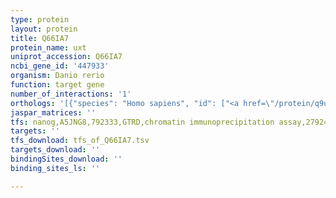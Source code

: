 ```yaml
---
type: protein
layout: protein
title: Q66IA7
protein_name: uxt
uniprot_accession: Q66IA7
ncbi_gene_id: '447933'
organism: Danio rerio
function: target gene
number_of_interactions: '1'
orthologs: '[{"species": "Homo sapiens", "id": ["<a href=\"/protein/q9ubk9\">Q9UBK9</a>"]}, {"species": "Mus musculus", "id": ["<a href=\"/protein/q9wtz0\">Q9WTZ0</a>"]}, {"species": "Rattus norvegicus", "id": ["<a href=\"/protein/q63zy7\">Q63ZY7</a>"]}, {"species": "Drosophila melanogaster", "id": ["<a href=\"/protein/q9vjp9\">Q9VJP9</a>"]}]'
jaspar_matrices: ''
tfs: nanog,A5JNG8,792333,GTRD,chromatin immunoprecipitation assay,27924024%5Buid%5D,No
targets: ''
tfs_download: tfs_of_Q66IA7.tsv
targets_download: ''
bindingSites_download: ''
binding_sites_ls: ''

---
```

